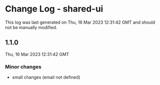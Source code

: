 # Change Log - shared-ui

This log was last generated on Thu, 16 Mar 2023 12:31:42 GMT and should not be manually modified.

<!-- Start content -->

## 1.1.0

Thu, 16 Mar 2023 12:31:42 GMT

### Minor changes

- small changes (email not defined)

